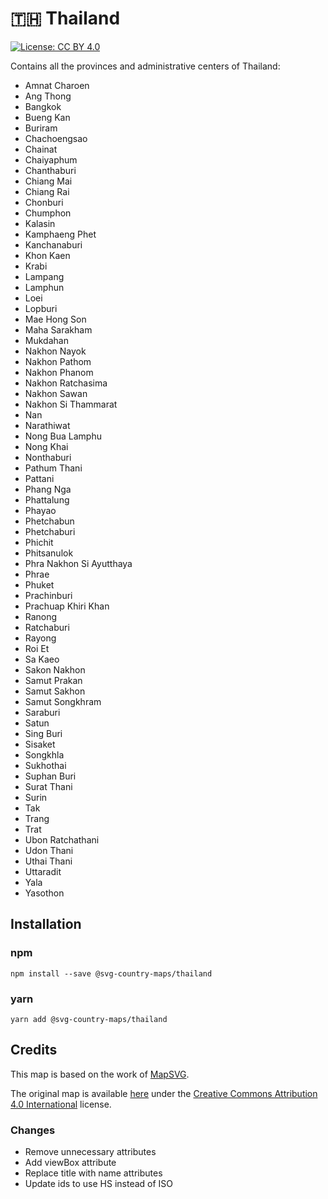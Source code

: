 # 🇹🇭 Thailand

[![License: CC BY 4.0](https://img.shields.io/badge/License-CC%20BY%204.0-blue.svg)](https://creativecommons.org/licenses/by/4.0/)

Contains all the provinces and administrative centers of Thailand:
* Amnat Charoen
* Ang Thong
* Bangkok
* Bueng Kan
* Buriram
* Chachoengsao
* Chainat
* Chaiyaphum
* Chanthaburi
* Chiang Mai
* Chiang Rai
* Chonburi
* Chumphon
* Kalasin
* Kamphaeng Phet
* Kanchanaburi
* Khon Kaen
* Krabi
* Lampang
* Lamphun
* Loei
* Lopburi
* Mae Hong Son
* Maha Sarakham
* Mukdahan
* Nakhon Nayok
* Nakhon Pathom
* Nakhon Phanom
* Nakhon Ratchasima
* Nakhon Sawan
* Nakhon Si Thammarat
* Nan
* Narathiwat
* Nong Bua Lamphu
* Nong Khai
* Nonthaburi
* Pathum Thani
* Pattani
* Phang Nga
* Phattalung
* Phayao
* Phetchabun
* Phetchaburi
* Phichit
* Phitsanulok
* Phra Nakhon Si Ayutthaya
* Phrae
* Phuket
* Prachinburi
* Prachuap Khiri Khan
* Ranong
* Ratchaburi
* Rayong
* Roi Et
* Sa Kaeo
* Sakon Nakhon
* Samut Prakan
* Samut Sakhon
* Samut Songkhram
* Saraburi
* Satun
* Sing Buri
* Sisaket
* Songkhla
* Sukhothai
* Suphan Buri
* Surat Thani
* Surin
* Tak
* Trang
* Trat
* Ubon Ratchathani
* Udon Thani
* Uthai Thani
* Uttaradit
* Yala
* Yasothon

## Installation

### npm

`npm install --save @svg-country-maps/thailand`

### yarn

`yarn add @svg-country-maps/thailand`

## Credits

This map is based on the work of [MapSVG](https://mapsvg.com).

The original map is available [here](https://mapsvg.com/maps/thailand) under the [Creative Commons Attribution 4.0 International](https://creativecommons.org/licenses/by/4.0/) license.

### Changes

* Remove unnecessary attributes
* Add viewBox attribute
* Replace title with name attributes
* Update ids to use HS instead of ISO
